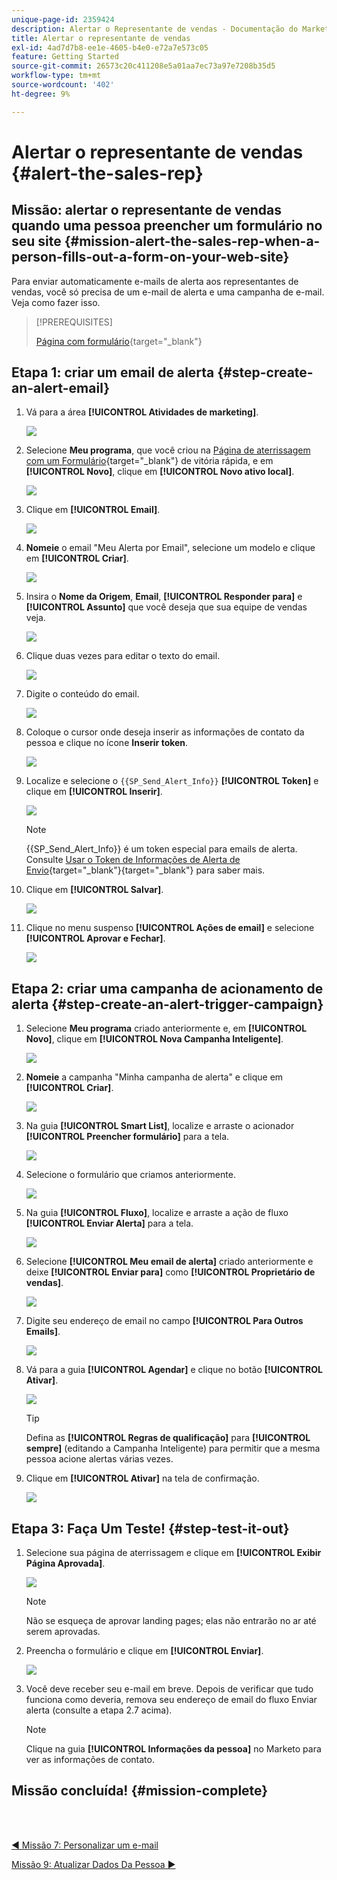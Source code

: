 ```yaml
---
unique-page-id: 2359424
description: Alertar o Representante de vendas - Documentação do Marketo - Documentação do produto
title: Alertar o representante de vendas
exl-id: 4ad7d7b8-ee1e-4605-b4e0-e72a7e573c05
feature: Getting Started
source-git-commit: 26573c20c411208e5a01aa7ec73a97e7208b35d5
workflow-type: tm+mt
source-wordcount: '402'
ht-degree: 9%

---
```


# Alertar o representante de vendas {#alert-the-sales-rep}

## Missão: alertar o representante de vendas quando uma pessoa preencher um formulário no seu site {#mission-alert-the-sales-rep-when-a-person-fills-out-a-form-on-your-web-site}

Para enviar automaticamente e-mails de alerta aos representantes de vendas, você só precisa de um e-mail de alerta e uma campanha de e-mail. Veja como fazer isso.

>[!PREREQUISITES]
>
>[Página com formulário](/help/marketo/getting-started/quick-wins/landing-page-with-a-form.md){target="_blank"}

## Etapa 1: criar um email de alerta {#step-create-an-alert-email}

1. Vá para a área **[!UICONTROL Atividades de marketing]**.

   ![](assets/alert-the-sales-rep-1.png)

1. Selecione **Meu programa**, que você criou na [Página de aterrissagem com um Formulário](/help/marketo/getting-started/quick-wins/landing-page-with-a-form.md){target="_blank"} de vitória rápida, e em **[!UICONTROL Novo]**, clique em **[!UICONTROL Novo ativo local]**.

   ![](assets/alert-the-sales-rep-2.png)

1. Clique em **[!UICONTROL Email]**.

   ![](assets/alert-the-sales-rep-3.png)

1. **Nomeie** o email &quot;Meu Alerta por Email&quot;, selecione um modelo e clique em **[!UICONTROL Criar]**.

   ![](assets/alert-the-sales-rep-4.png)

1. Insira o **Nome da Origem**, **Email**, **[!UICONTROL Responder para]** e **[!UICONTROL Assunto]** que você deseja que sua equipe de vendas veja.

   ![](assets/alert-the-sales-rep-5.png)

1. Clique duas vezes para editar o texto do email.

   ![](assets/alert-the-sales-rep-6.png)

1. Digite o conteúdo do email.

   ![](assets/alert-the-sales-rep-7.png)

1. Coloque o cursor onde deseja inserir as informações de contato da pessoa e clique no ícone **Inserir token**.

   ![](assets/alert-the-sales-rep-8.png)

1. Localize e selecione o `{{SP_Send_Alert_Info}}` **[!UICONTROL Token]** e clique em **[!UICONTROL Inserir]**.

   ![](assets/alert-the-sales-rep-9.png)

   >[!NOTE]
   >
   >{{SP_Send_Alert_Info}} é um token especial para emails de alerta. Consulte [Usar o Token de Informações de Alerta de Envio](/help/marketo/product-docs/email-marketing/general/using-tokens/use-the-send-alert-info-token.md){target="_blank"}{target="_blank"} para saber mais.

1. Clique em **[!UICONTROL Salvar]**.

   ![](assets/alert-the-sales-rep-10.png)

1. Clique no menu suspenso **[!UICONTROL Ações de email]** e selecione **[!UICONTROL Aprovar e Fechar]**.

   ![](assets/alert-the-sales-rep-11.png)

## Etapa 2: criar uma campanha de acionamento de alerta {#step-create-an-alert-trigger-campaign}

1. Selecione **Meu programa** criado anteriormente e, em **[!UICONTROL Novo]**, clique em **[!UICONTROL Nova Campanha Inteligente]**.

   ![](assets/alert-the-sales-rep-12.png)

1. **Nomeie** a campanha &quot;Minha campanha de alerta&quot; e clique em **[!UICONTROL Criar]**.

   ![](assets/alert-the-sales-rep-13.png)

1. Na guia **[!UICONTROL Smart List]**, localize e arraste o acionador **[!UICONTROL Preencher formulário]** para a tela.

   ![](assets/alert-the-sales-rep-14.png)

1. Selecione o formulário que criamos anteriormente.

   ![](assets/alert-the-sales-rep-15.png)

1. Na guia **[!UICONTROL Fluxo]**, localize e arraste a ação de fluxo **[!UICONTROL Enviar Alerta]** para a tela.

   ![](assets/alert-the-sales-rep-16.png)

1. Selecione **[!UICONTROL Meu email de alerta]** criado anteriormente e deixe **[!UICONTROL Enviar para]** como **[!UICONTROL Proprietário de vendas]**.

   ![](assets/alert-the-sales-rep-17.png)

1. Digite seu endereço de email no campo **[!UICONTROL Para Outros Emails]**.

   ![](assets/alert-the-sales-rep-18.png)

1. Vá para a guia **[!UICONTROL Agendar]** e clique no botão **[!UICONTROL Ativar]**.

   ![](assets/alert-the-sales-rep-19.png)

   >[!TIP]
   >
   >Defina as **[!UICONTROL Regras de qualificação]** para **[!UICONTROL sempre]** (editando a Campanha Inteligente) para permitir que a mesma pessoa acione alertas várias vezes.

1. Clique em **[!UICONTROL Ativar]** na tela de confirmação.

   ![](assets/alert-the-sales-rep-20.png)

## Etapa 3: Faça Um Teste! {#step-test-it-out}

1. Selecione sua página de aterrissagem e clique em **[!UICONTROL Exibir Página Aprovada]**.

   ![](assets/alert-the-sales-21.png)

   >[!NOTE]
   >
   >Não se esqueça de aprovar landing pages; elas não entrarão no ar até serem aprovadas.

1. Preencha o formulário e clique em **[!UICONTROL Enviar]**.

   ![](assets/alert-the-sales-22.png)

1. Você deve receber seu e-mail em breve. Depois de verificar que tudo funciona como deveria, remova seu endereço de email do fluxo Enviar alerta (consulte a etapa 2.7 acima).

   >[!NOTE]
   >
   >Clique na guia **[!UICONTROL Informações da pessoa]** no Marketo para ver as informações de contato.

## Missão concluída! {#mission-complete}

<br> 

[◄ Missão 7: Personalizar um e-mail](/help/marketo/getting-started/quick-wins/personalize-an-email.md)

[Missão 9: Atualizar Dados Da Pessoa ►](/help/marketo/getting-started/quick-wins/update-person-data.md)
